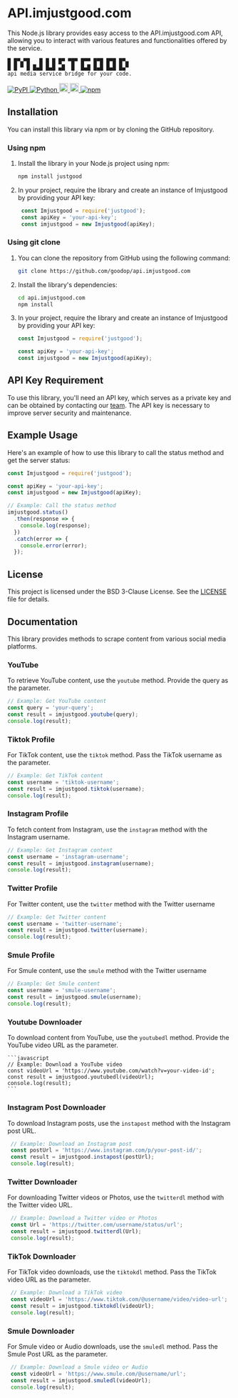 # API.imjustgood.com
This Node.js library provides easy access to the API.imjustgood.com API, allowing you to interact with various features and functionalities offered by the service.

```
█ █▀▄▀█   █ █ █ █▀ ▀█▀ █▀▀ █▀█ █▀█ █▀▄
█ █ ▀ █ █▄█ █▄█ ▄█  █  █▄█ █▄█ █▄█ █▄▀
api media service bridge for your code.
```
<p>
    <a href="http://pypi.org/project/justgood" rel="nofollow">
        <img alt="PyPI" src="https://img.shields.io/pypi/v/justgood?label=PyPI" style="max-width:100%;">
    </a>
    <a href="http://pypi.org/project/justgood" rel="nofollow">
        <img alt="Python" src="https://img.shields.io/pypi/pyversions/justgood?color=red&label=Python" style="max-width:100%;">
    </a>
    <a href="https://github.com/goodop/api.imjustgood.com" rel="nofollow">
        <img alt="Update" src="https://img.shields.io/github/last-commit/goodop/api.imjustgood.com?color=green&label=Update" height="20" style="max-width:100%;">
    </a>
    <a href="https://github.com/goodop/api.imjustgood.com/blob/main/LICENSE" rel="nofollow">
        <img alt="License" src="https://img.shields.io/github/license/goodop/api.imjustgood.com?color=green&label=Lincense" height="20" style="max-width:100%;">
    </a>
    <a href="https://www.npmjs.com/package/justgood" rel="nofollow">
        <img alt="npm" src="https://img.shields.io/npm/v/justgood?label=npm">
    </a>
</p>

## Installation

You can install this library via npm or by cloning the GitHub repository.

### Using npm

1. Install the library in your Node.js project using npm:

   ```bash
   npm install justgood
   ```
2. In your project, require the library and create an instance of Imjustgood by providing your API key:

   ```javascript
    const Imjustgood = require('justgood');
    const apiKey = 'your-api-key';
    const imjustgood = new Imjustgood(apiKey);
   ```

### Using git clone

1. You can clone the repository from GitHub using the following command:

   ```bash
   git clone https://github.com/goodop/api.imjustgood.com
   ```

2. Install the library's dependencies:

   ```bash
   cd api.imjustgood.com
   npm install
   ```
3. In your project, require the library and create an instance of Imjustgood by providing your API key:

   ```javascript
   const Imjustgood = require('justgood');
   
   const apiKey = 'your-api-key';
   const imjustgood = new Imjustgood(apiKey);
   ```

## API Key Requirement

To use this library, you'll need an API key, which serves as a private key and can be obtained by contacting our [team](https://imjustgood.com/team). The API key is necessary to improve server security and maintenance.

## Example Usage
Here's an example of how to use this library to call the status method and get the server status:

   ```javascript
   const Imjustgood = require('justgood');
   
   const apiKey = 'your-api-key';
   const imjustgood = new Imjustgood(apiKey);
   
   // Example: Call the status method
   imjustgood.status()
     .then(response => {
       console.log(response);
     })
     .catch(error => {
       console.error(error);
     });
   ```
## License

This project is licensed under the BSD 3-Clause License. See the [LICENSE](https://github.com/goodop/api.imjustgood.com/blob/main/LICENSE) file for details.

## Documentation

This library provides methods to scrape content from various social media platforms.

### YouTube

To retrieve YouTube content, use the `youtube` method. Provide the query as the parameter.

   ```javascript
   // Example: Get YouTube content
   const query = 'your-query';
   const result = imjustgood.youtube(query);
   console.log(result);
   ```
### Tiktok Profile
For TikTok content, use the `tiktok` method. Pass the TikTok username as the parameter.

   ```javascript
   // Example: Get TikTok content
   const username = 'tiktok-username';
   const result = imjustgood.tiktok(username);
   console.log(result);
```

### Instagram Profile
To fetch content from Instagram, use the `instagram` method with the Instagram username.

   ```javascript
   // Example: Get Instagram content
   const username = 'instagram-username';
   const result = imjustgood.instagram(username);
   console.log(result);
   ```

### Twitter Profile
For Twitter content, use the `twitter` method with the Twitter username

   ```javascript
   // Example: Get Twitter content
   const username = 'twitter-username';
   const result = imjustgood.twitter(username);
   console.log(result);
   ```
### Smule Profile
For Smule content, use the `smule` method with the Twitter username

   ```javascript
   // Example: Get Smule content
   const username = 'smule-username';
   const result = imjustgood.smule(username);
   console.log(result);
   ```

### Youtube Downloader
To download content from YouTube, use the `youtubedl` method. Provide the YouTube video URL as the parameter.

    ```javascript
    // Example: Download a YouTube video
    const videoUrl = 'https://www.youtube.com/watch?v=your-video-id';
    const result = imjustgood.youtubedl(videoUrl);
    console.log(result);
    ```

### Instagram Post Downloader
To download Instagram posts, use the `instapost` method with the Instagram post URL.

   ```javascript
    // Example: Download an Instagram post
    const postUrl = 'https://www.instagram.com/p/your-post-id/';
    const result = imjustgood.instapost(postUrl);
    console.log(result);
   ```

### Twitter Downloader
For downloading Twitter videos or Photos, use the `twitterdl` method with the Twitter video URL.

   ```javascript
    // Example: Download a Twitter video or Photos
    const Url = 'https://twitter.com/username/status/url';
    const result = imjustgood.twitterdl(Url);
    console.log(result);

   ```
### TikTok Downloader
For TikTok video downloads, use the `tiktokdl` method. Pass the TikTok video URL as the parameter.

   ```javascript
    // Example: Download a TikTok video
    const videoUrl = 'https://www.tiktok.com/@username/video/video-url';
    const result = imjustgood.tiktokdl(videoUrl);
    console.log(result);

   ```

### Smule Downloader
For Smule video or Audio downloads, use the `smuledl` method. Pass the Smule Post URL as the parameter.

   ```javascript
    // Example: Download a Smule video or Audio
    const videoUrl = 'https://www.smule.com/@username/url';
    const result = imjustgood.smuledl(videoUrl);
    console.log(result);

   ```
